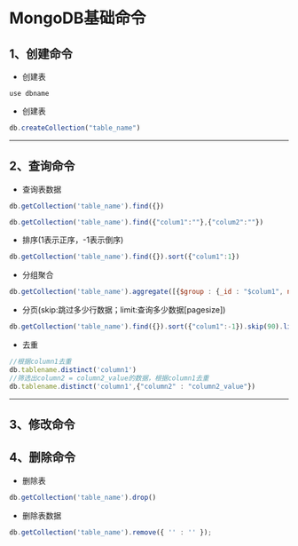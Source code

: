 # MongoDB基础命令

## 1、创建命令

- 创建表
```
use dbname
```

- 创建表

```js
db.createCollection("table_name")
```

---

## 2、查询命令

- 查询表数据
```js
db.getCollection('table_name').find({})

db.getCollection('table_name').find({"colum1":""},{"colum2":""})
```

- 排序(1表示正序，-1表示倒序)
```js
db.getCollection('table_name').find({}).sort({"colum1":1})
```


- 分组聚合
```js
db.getCollection('table_name').aggregate([{$group : {_id : "$colum1", num_tutorial : {$sum : 1}}}])
```

- 分页(skip:跳过多少行数据；limit:查询多少数据[pagesize])
```js
db.getCollection('table_name').find({}).sort({"colum1":-1}).skip(90).limit(10)
```

- 去重
```js
//根据column1去重
db.tablename.distinct('column1')
//筛选出column2 = column2_value的数据，根据column1去重
db.tablename.distinct('column1',{"column2" : "column2_value"})
```


----

## 3、修改命令




## 4、删除命令

- 删除表
```js
db.getCollection('table_name').drop()
```

- 删除表数据
```js
db.getCollection('table_name').remove({ '' : '' });
```